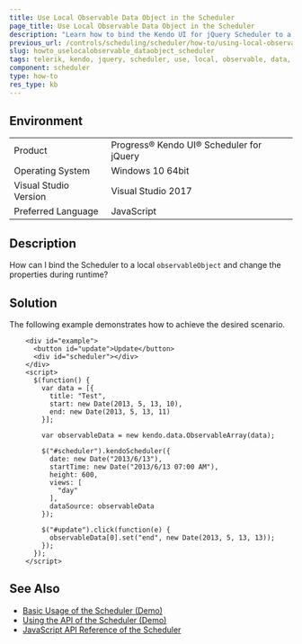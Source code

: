 ```yaml
---
title: Use Local Observable Data Object in the Scheduler
page_title: Use Local Observable Data Object in the Scheduler
description: "Learn how to bind the Kendo UI for jQuery Scheduler to a local observableObject and change the properties during runtime."
previous_url: /controls/scheduling/scheduler/how-to/using-local-observable-data-object, /controls/scheduling/scheduler/how-to/binding/using-local-observable-data-object
slug: howto_uselocalobservable_dataobject_scheduler
tags: telerik, kendo, jquery, scheduler, use, local, observable, data, object 
component: scheduler
type: how-to
res_type: kb
---
```


## Environment

<table>
 <tr>
  <td>Product</td>
  <td>Progress® Kendo UI® Scheduler for jQuery</td>
 </tr>
 <tr>
  <td>Operating System</td>
  <td>Windows 10 64bit</td>
 </tr>
 <tr>
  <td>Visual Studio Version</td>
  <td>Visual Studio 2017</td>
 </tr>
 <tr>
  <td>Preferred Language</td>
  <td>JavaScript</td>
 </tr>
</table>

## Description

How can I bind the Scheduler to a local `observableObject` and change the properties during runtime?

## Solution

The following example demonstrates how to achieve the desired scenario.

```dojo
    <div id="example">
      <button id="update">Update</button>
      <div id="scheduler"></div>
    </div>
    <script>
      $(function() {
        var data = [{
          title: "Test",
          start: new Date(2013, 5, 13, 10),
          end: new Date(2013, 5, 13, 11)
        }];

        var observableData = new kendo.data.ObservableArray(data);

        $("#scheduler").kendoScheduler({
          date: new Date("2013/6/13"),
          startTime: new Date("2013/6/13 07:00 AM"),
          height: 600,
          views: [
            "day"
          ],
          dataSource: observableData
        });

        $("#update").click(function(e) {
          observableData[0].set("end", new Date(2013, 5, 13, 13));
        });
      });
    </script>
```

## See Also

* [Basic Usage of the Scheduler (Demo)](https://demos.telerik.com/kendo-ui/scheduler/index)
* [Using the API of the Scheduler (Demo)](https://demos.telerik.com/kendo-ui/scheduler/api)
* [JavaScript API Reference of the Scheduler](/api/javascript/ui/scheduler)
